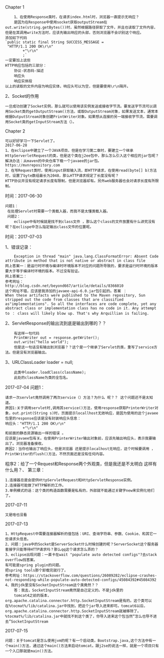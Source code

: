 Chapter 1   
        
		1、在使用Response类时，在请求index.html时，浏览器一直提示无响应？
		是因为在Response中使用socket获取outputStream在out.write(string.getBytes())时，虽然根据路径获取了文件，并且也读取了文件内容，但是在其调用write方法时，应该先输出响应的头部，否则浏览器不会识别这个响应。
	添加如下代码
	`public static final String SUCCESS_MESSAGE =
	 "HTTP/1.1 200 OK\r\n"
			+"\r\n"
			;`
	一定要加上这些
	HTTP响应包括的三部分：
		协议-状态码-描述
		响应头
		响应实体段
	以上的读取的文件内容为响应实体，响应头可以为空，但是要使用\r\n隔开。

2、Socket的作用

    一旦成功创建了Socket实例，那么就可以使用该实例发送或接收字节流。要发送字节流可以调用Socket类的getOutputStream()方法，或取OutputStream对象，如果发送文本，通常本根据OutputStream对象创建PrintWriter对象。如果想从连接的另一端接收字节流，需要调用Socket类的getInputStream方法（）。

Chapter 2
    
    可以好好学习一下Servlet了。
    2017-06-28
    1、在eclipse中建立了一个JAVA项目，但是在学习第二章时，要建立一个继承HttpServerletRequest的类，但是这个类在j2ee包中，那么怎么引入这个相应的jar包呢？
    解决办法：从maven的中央仓库下载一个javaee的jar包。
    https://mvnrepository.com
    2、在写Request类时，使用input获取输入流，即HTTP请求，在使用read(byte[] b)方法时，设置了byte数组最长为2048，那么HTTP请求规定了长度没有呢？
    HTTP协议并没有规定请求长度有限制，但是浏览器却有。另外web服务器也会对请求长度有所限制。
时间：2017-06-30
    
    问题1：
     在处理Servlet时需要一个类载入器，而我不是太懂类载入器。
     问题2：
        eclispe中有时候就是找不到class文件 ，那么这个class的文件放置有什么讲究没有呢？在eclispe中怎么指定输出class文件的位置呢。
时间：2017-07-03
    
1、错误记录：
        
        Exception in thread "main" java.lang.ClassFormatError: Absent Code attribute in method that is not native or abstract in class file
    网上答案一：是运行时环境与编译时环境版本不对应的问题所导致的，要求是运行时环境的版本要大于等于编译时环境的版本。不过没有验证。
    网上答案二：
    参考网址：
    http://blog.csdn.net/beyond667/article/details/8366010
    这个网址不错，应该是我添加的javaee-api-6.0.jar包引起的。答案 ：
    When these artifacts were published to the Maven repository, Sun stripped out the code from classes that are classified as"implementations". So all the interfaces are code complete, yet any abstract class or implementation class has no code in it. Any attempt to ： class will likely blow up. That's why Arquillian is failing.
    
2、ServletResponse的输出流到底是输出到哪的？？
    
        有这样一句代码 
        PrintWriter out = response.getWriter();
        out.write("hello world");
        但是这一句话没有输出到浏览器？？这个是一个继承了Servlet的类，重写了service方法。但是没有浏览器输出。
3、URLClassLoader loader = null;
    
        此类中loader.loadClass(className);
        此处的className为类的全包名。
2017-07-04
问题1：
    
    请求一次servlet竟然调用了两次service（）方法？为什么 呢？？ 这个问题还不是太知道。
    原因1:关于调用servlet时,调用其service()方法，使用response获取PrinterWriter对象，out.print(String s)时，页面提示locallhost无效响应，是因为使用的这个javaee包里的response应该是没有封装响应头信息：
    响应头："HTTP/1.1 200 OK\r\n"
			+"\r\n"
	和前面的静态资源输出一样的错误 。
	应该是javaee包有关。在使用PrinterWriter输出对象前，应该先输出响应头，表示我要输出了。浏览器准备接收。
	原因2：当你也输出了响应头，但是浏览器 还是提示localhost无响应，这个时候要调用 ，PrintWriter的flush()方法，不然页面还是没有任何内容。

程序2：给了一个Request和Response两个外观类，但是我还是不太明白 这样有什么用？、
第三章：
    
    1.连接器总是会提供HttpServletRequest和HttpServletResponse实例。
    2.连接器可能做了HTTP解析的工作。
    3.单例模式的话：这个类的构造函数需要是私有的，外部就不能通过关键字new来实例化他们了。
	
2017-07-11
    
    又是啥也没看
2017-07-13
    
    1、HttpRequest中需要连接器解析的值包括：URI、查询字符串、参数、Cookie、和其它一些请求头信息。
    2、问题：java中的Socket是ServerSocket什么时候创建的呢？ServerSocket这个服务器套接字只能等待HTTP请求吗？那么qq这个请求怎么弄的？
    3、eclipse出现问题：一直卡在wait "populate auto detected configs"?去stack overflow找答案。
    有可能是spring plugin的问题。
    把spring tools那个卸载完就行了。
    参考网址：https://stackoverflow.com/questions/26089282/eclipse-crashes-not-responding-while-populate-auto-detected-configs/45084392#45084392
    4、我的jdk里没有SocketInputStream这个类竟然？？
        答：我去，SocketInputStream竟然是自己定义的。不是jdk里的
        tomcat4之前的版本，org.apache.catalina.connector.http.SocketInputStream是有的。这个类可以在%tocmat%/lib/catalina.jar中找到，把这个jar导入进来即可。tomcat6以后，org.apache.catalina.connector.http.SocketInputStream就被移除了。%tocmat%/lib/catalina.jar中就找不到这个类了，你导入进来这个包当然“怎么也导不进去”SocketInputStream
2017-07-15
    
    问题：关于tomcat是怎么使用jvm的呢？有一个启动类，Bootstrap.java,这个方法中有一个main()方法，通过这个main()方法来启动tomcat。跟j2se的说法一样，就是一个项目只有一个入口那就是main()方法。